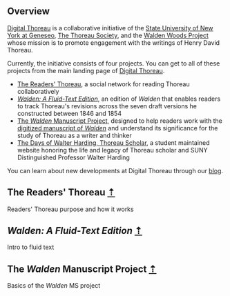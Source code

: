 <!-- ## <a name="contents"></a> Contents

- [What is this document?](#what)
- [Definitions](#definitions)
- [Practices](#practices)
- [Recommendations](#recommendations)
- [Resources](#resources)
- [Offer feedback](#feedback)
-->

## <a name="overview"></a> Overview

[Digital Thoreau](https://digitalthoreau.org) is a collaborative initiative of the [State University of New York at Geneseo](https://geneseo.edu), [The Thoreau Society](https://thoreausociety.org), and the [Walden Woods Project](https://walden.org) whose mission is to promote engagement with the writings of Henry David Thoreau.

Currently, the initiative consists of four projects. You can get to all of these projects from the main landing page of [Digital Thoreau](https://digitalthoreau.org).

- [The Readers' Thoreau](https://commons.digitalthoreau.org), a social network for reading Thoreau collaboratively
- [*Walden: A Fluid-Text Edition*](https://digitalthoreau.org/fluid-text-toc/), an edition of *Walden* that enables readers to track Thoreau's revisions across the seven draft versions he constructed between 1846 and 1854
- [The *Walden* Manuscript Project](https://digitalthoreau.org/the-walden-manuscript-project/), designed to help readers work with the [digitized manuscript of *Walden*](https://cdm16003.contentdm.oclc.org/digital/collection/p16003coll16) and understand its significance for the study of Thoreau as a writer and thinker
- [The Days of Walter Harding, Thoreau Scholar](https://walterharding.org), a student maintained website honoring the life and legacy of Thoreau scholar and SUNY Distinguished Professor Walter Harding

You can learn about new developments at Digital Thoreau through our [blog](https://digitalthoreau.org/blog/). 

## <a name="readers-thoreau"></a> The Readers' Thoreau [&#8673;](#contents)

Readers' Thoreau purpose and how it works

## <a name="fluid-text"></a> *Walden: A Fluid-Text Edition* [&#8673;](#contents)

Intro to fluid text

## <a name="walden-ms-project"></a> The *Walden* Manuscript Project [&#8673;](#contents)

Basics of the *Walden* MS project